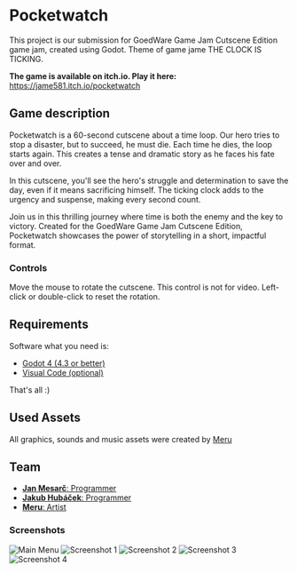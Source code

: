 # Pocketwatch
This project is our submission for  GoedWare Game Jam Cutscene Edition game jam, created using Godot. Theme of game jame THE CLOCK IS TICKING.

**The game is available on itch.io. Play it here:** https://jame581.itch.io/pocketwatch

## Game description

Pocketwatch is a 60-second cutscene about a time loop. Our hero tries to stop a disaster, but to succeed, he must die. Each time he dies, the loop starts again. This creates a tense and dramatic story as he faces his fate over and over.

In this cutscene, you'll see the hero's struggle and determination to save the day, even if it means sacrificing himself. The ticking clock adds to the urgency and suspense, making every second count.

Join us in this thrilling journey where time is both the enemy and the key to victory. Created for the GoedWare Game Jam Cutscene Edition, Pocketwatch showcases the power of storytelling in a short, impactful format.

### Controls

Move the mouse to rotate the cutscene. This control is not for video. Left-click or double-click to reset the rotation.

## Requirements

Software what you need is:

* [Godot 4 (4.3 or better)](https://godotengine.org/)
* [Visual Code (optional)](https://code.visualstudio.com/Download)

That's all :)

## Used Assets

All graphics, sounds and music assets were created by [Meru](https://merulon.itch.io/) 

## Team

- [**Jan Mesarč**: Programmer](https://janmesarc.online/)
- [**Jakub Hubáček**: Programmer](https://hubacekjakub.itch.io/)
- [**Meru**: Artist](https://merulon.itch.io/)

### Screenshots
![Main Menu](screenshots/main_menu.png)
![Screenshot 1](screenshots/screen_1.png)
![Screenshot 2](screenshots/screen_2.png)
![Screenshot 3](screenshots/screen_3.png)
![Screenshot 4](screenshots/screen_4.png)